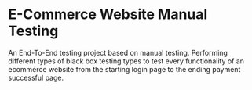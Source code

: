 # E-Commerce Website Manual Testing
An End-To-End testing project based on manual testing. Performing different types of black box testing types to test every functionality of an ecommerce website from the starting login page to the ending payment successful page.
